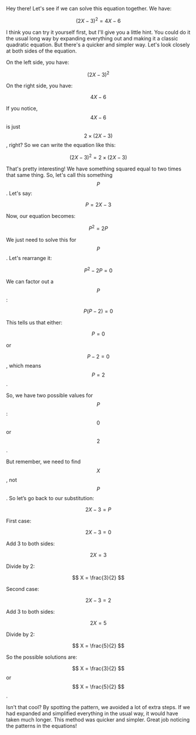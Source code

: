 Hey there! Let's see if we can solve this equation together. We have:

$$ (2X - 3)^2 = 4X - 6 $$

I think you can try it yourself first, but I'll give you a little hint. You could do it the usual long way by expanding everything out and making it a classic quadratic equation. But there's a quicker and simpler way. Let's look closely at both sides of the equation.

On the left side, you have:

$$ (2X - 3)^2 $$

On the right side, you have:

$$ 4X - 6 $$

If you notice, $$ 4X - 6 $$ is just $$ 2 \times (2X - 3) $$, right? So we can write the equation like this:

$$ (2X - 3)^2 = 2 \times (2X - 3) $$

That's pretty interesting! We have something squared equal to two times that same thing. So, let's call this something $$ P $$. Let's say:

$$ P = 2X - 3 $$

Now, our equation becomes:

$$ P^2 = 2P $$

We just need to solve this for $$ P $$. Let's rearrange it:

$$ P^2 - 2P = 0 $$

We can factor out a $$ P $$:

$$ P(P - 2) = 0 $$

This tells us that either:

$$ P = 0 $$

or

$$ P - 2 = 0 $$, which means $$ P = 2 $$.

So, we have two possible values for $$ P $$: $$ 0 $$ or $$ 2 $$.

But remember, we need to find $$ X $$, not $$ P $$. So let’s go back to our substitution:

$$ 2X - 3 = P $$

First case:

$$ 2X - 3 = 0 $$

Add 3 to both sides:

$$ 2X = 3 $$

Divide by 2:

$$ X = \frac{3}{2} $$

Second case:

$$ 2X - 3 = 2 $$

Add 3 to both sides:

$$ 2X = 5 $$

Divide by 2:

$$ X = \frac{5}{2} $$

So the possible solutions are:

$$ X = \frac{3}{2} $$ or $$ X = \frac{5}{2} $$.

Isn't that cool? By spotting the pattern, we avoided a lot of extra steps. If we had expanded and simplified everything in the usual way, it would have taken much longer. This method was quicker and simpler. Great job noticing the patterns in the equations!